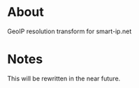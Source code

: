 # About 

GeoIP resolution transform for smart-ip.net

# Notes

This will be rewritten in the near future.

